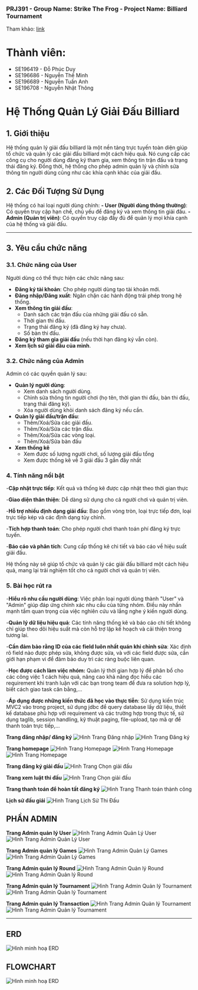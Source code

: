 ### PRJ391 - Group Name: Strike The Frog - Project Name: Billiard Tournament
Tham khảo: [link](https://coccamco.web.app/register)
# Thành viên:
- SE196419 - Đỗ Phúc Duy
- SE196686 - Nguyễn Thế Minh
- SE196689 - Nguyễn Tuấn Anh
- SE196708 - Nguyễn Nhật Thông


# Hệ Thống Quản Lý Giải Đấu Billiard

## 1. Giới thiệu
Hệ thống quản lý giải đấu billiard là một nền tảng trực tuyến toàn diện giúp tổ chức và quản lý các giải đấu billiard một cách hiệu quả. Nó cung cấp các công cụ cho người dùng đăng ký tham gia, xem thông tin trận đấu và trạng thái đăng ký. Đồng thời, hệ thống cho phép admin quản lý và chỉnh sửa thông tin người dùng cũng như các khía cạnh khác của giải đấu.

## 2. Các Đối Tượng Sử Dụng
Hệ thống có hai loại người dùng chính:
**- User (Người dùng thông thường)**: Có quyền truy cập hạn chế, chủ yếu để đăng ký và xem thông tin giải đấu.
**- Admin (Quản trị viên)**: Có quyền truy cập đầy đủ để quản lý mọi khía cạnh của hệ thống và giải đấu.

---

## 3. Yêu cầu chức năng

### 3.1. Chức năng của User
Người dùng có thể thực hiện các chức năng sau:
- **Đăng ký tài khoản**: Cho phép người dùng tạo tài khoản mới.
- **Đăng nhập/Đăng xuất**: Ngăn chặn các hành động trái phép trong hệ thống.
- **Xem thông tin giải đấu**:
  - Danh sách các trận đấu của những giải đấu có sẵn.
  - Thời gian thi đấu.
  - Trạng thái đăng ký (đã đăng ký hay chưa).
  - Số bàn thi đấu.
- **Đăng ký tham gia giải đấu** (nếu thời hạn đăng ký vẫn còn).
- **Xem lịch sử giải đấu của mình**.

### 3.2. Chức năng của Admin
Admin có các quyền quản lý sau:
- **Quản lý người dùng**:
  - Xem danh sách người dùng.
  - Chỉnh sửa thông tin người chơi (họ tên, thời gian thi đấu, bàn thi đấu, trạng thái đăng ký).
  - Xóa người dùng khỏi danh sách đăng ký nếu cần.
- **Quản lý giải đấu/trận đấu**:
  - Thêm/Xoá/Sửa các giải đấu. 
  - Thêm/Xoá/Sửa các trận đấu.
  - Thêm/Xoá/Sửa các vòng loại.
  - Thêm/Xoá/Sửa bàn đấu
- **Xem thống kê**
  - Xem được số lượng người chơi, số lượng giải đấu tổng
  - Xem được thống kê về 3 giải đấu 3 gần đây nhất


### 4. Tính năng nổi bật
-**Cập nhật trực tiếp**: Kết quả và thống kê được cập nhật theo thời gian thực

-**Giao diện thân thiện**: Dễ dàng sử dụng cho cả người chơi và quản trị viên.

-**Hỗ trợ nhiều định dạng giải đấu**: Bao gồm vòng tròn, loại trực tiếp đơn, loại trực tiếp kép và các định dạng tùy chỉnh.

-**Tích hợp thanh toán**: Cho phép người chơi thanh toán phí đăng ký trực tuyến.

-**Báo cáo và phân tích**: Cung cấp thống kê chi tiết và báo cáo về hiệu suất giải đấu.

Hệ thống này sẽ giúp tổ chức và quản lý các giải đấu billiard một cách hiệu quả, mang lại trải nghiệm tốt cho cả người chơi và quản trị viên.

### 5. Bài học rút ra

-**Hiểu rõ nhu cầu người dùng**: Việc phân loại người dùng thành "User" và "Admin" giúp đáp ứng chính xác nhu cầu của từng nhóm. Điều này nhấn mạnh tầm quan trọng của việc nghiên cứu và lắng nghe ý kiến người dùng.

-**Quản lý dữ liệu hiệu quả**: Các tính năng thống kê và báo cáo chi tiết không chỉ giúp theo dõi hiệu suất mà còn hỗ trợ lập kế hoạch và cải thiện trong tương lai.

-**Cần đảm bảo rằng ID của các field luôn nhất quán khi chỉnh sửa**: Xác định rõ field nào được phép sửa, không được sửa, và với các field được sửa, cần giới hạn phạm vi để đảm bảo duy trì các ràng buộc liên quan.

-**Học được cách làm việc nhóm:** Quản lý thời gian hợp lý để phân bổ cho các công việc 1 cách hiệu quả, nâng cao khả năng đọc hiểu các requirement khi tranh luận với các bạn trong team để đưa ra solution hợp lý, biết cách giao task cân bằng,...

-**Áp dụng được những kiến thức đã học vào thực tiễn**: Sử dụng kiến trúc MVC2 vào trong project, sử dụng jdbc để query database lấy dữ liệu, thiết kế database phù hợp với requirement và các trường hợp trong thực tế, sử dụng taglib, session handling, kỹ thuật paging, file-upload, tạo mã qr để thanh toán trực tiếp,...


**Trang đăng nhập/ đăng ký**
![Hình Trang Đăng nhập](prj301-25sp-se1840-08-main/asset/images/signup.png)
![Hình Trang Đăng ký](prj301-25sp-se1840-08-main/asset/images/login.png)


**Trang homepage**
![Hình Trang Homepage](prj301-25sp-se1840-08-main/asset/images/homepage.png)
![Hình Trang Homepage](prj301-25sp-se1840-08-main/asset/images/homepage_2.png)
![Hình Trang Homepage](prj301-25sp-se1840-08-main/asset/images/homepage_3.png)

**Trang đăng ký giải đấu**
![Hình Trang Chọn giải đấu](prj301-25sp-se1840-08-main/asset/images/registerpage.png)

**Trang xem luật thi đấu**
![Hình Trang Chọn giải đấu](prj301-25sp-se1840-08-main/asset/images/rulepage.png)

**Trang thanh toán để hoàn tất đăng ký**
![Hình Trang Thanh toán thành công](prj301-25sp-se1840-08-main/asset/images/paymentstatus.png)


**Lịch sử đấu giải**
![Hình Trang Lịch Sử Thi Đấu](prj301-25sp-se1840-08-main/asset/images/matchhistory.png)




## PHẦN ADMIN
**Trang Admin quản lý User**
![Hình Trang Admin Quản Lý User](prj301-25sp-se1840-08-main/asset/images/user.png)
![Hình Trang Admin Quản Lý User](prj301-25sp-se1840-08-main/asset/images/user-edit.png)

**Trang Admin quản lý Games**
![Hình Trang Admin Quản Lý Games](prj301-25sp-se1840-08-main/asset/images/match.png)
![Hình Trang Admin Quản Lý Games](prj301-25sp-se1840-08-main/asset/images/match-edit.png)

**Trang Admin quản lý Round**
![Hình Trang Admin Quản lý Round](prj301-25sp-se1840-08-main/asset/images/round.png)
![Hình Trang Admin Quản lý Round](prj301-25sp-se1840-08-main/asset/images/round-edit.png)

**Trang Admin quản lý Tournament**
![Hình Trang Admin Quản lý Tournament](prj301-25sp-se1840-08-main/asset/images/tournament.png)
![Hình Trang Admin Quản lý Tournament](prj301-25sp-se1840-08-main/asset/images/tournament-edit.png)


**Trang Admin quản lý Transaction**
![Hình Trang Admin Quản lý Tournament](prj301-25sp-se1840-08-main/asset/images/transaction.png)
![Hình Trang Admin Quản lý Tournament](prj301-25sp-se1840-08-main/asset/images/transaction-edit.png)

---
## ERD
![Hình minh hoạ ERD](prj301-25sp-se1840-08-main/asset/images/erd.png)

## FLOWCHART
![Hình minh hoạ ERD](prj301-25sp-se1840-08-main/asset/images/flowchart.png)



